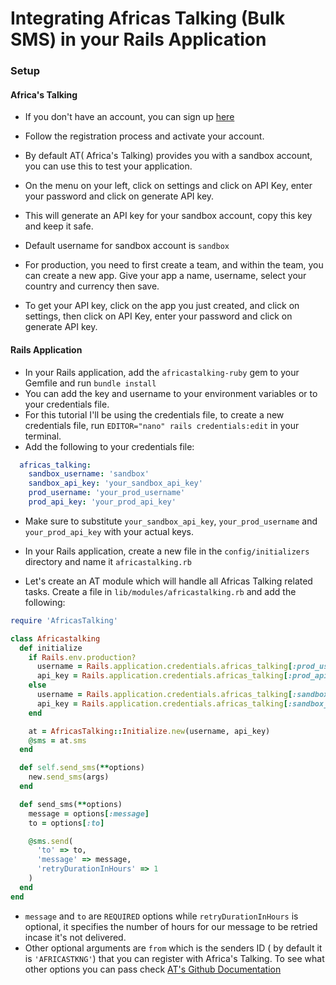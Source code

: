 # Integrating Africas Talking (Bulk SMS) in your Rails Application

### Setup

#### Africa's Talking

- If you don't have an account, you can sign up [here](https://account.africastalking.com/auth/register)
- Follow the registration process and activate your account.
- By default AT( Africa's Talking) provides you with a sandbox account, you can use this to test your application.
- On the menu on your left, click on settings and click on API Key, enter your password and click on generate API key.
- This will generate an API key for your sandbox account, copy this key and keep it safe.
- Default username for sandbox account is `sandbox`

- For production, you need to first create a team, and within the team, you can create a new app. Give your app a name, username, select your country and currency then save.
- To get your API key, click on the app you just created, and click on settings, then click on API Key, enter your password and click on generate API key.

#### Rails Application

- In your Rails application, add the `africastalking-ruby` gem to your Gemfile and run `bundle install`
- You can add the key and username to your environment variables or to your credentials file.
- For this tutorial I'll be using the credentials file, to create a new credentials file, run `EDITOR="nano" rails credentials:edit` in your terminal.
- Add the following to your credentials file:

```yml
  africas_talking:
    sandbox_username: 'sandbox'
    sandbox_api_key: 'your_sandbox_api_key'
    prod_username: 'your_prod_username'
    prod_api_key: 'your_prod_api_key'
```

- Make sure to substitute `your_sandbox_api_key`, `your_prod_username` and `your_prod_api_key` with your actual keys.

- In your Rails application, create a new file in the `config/initializers` directory and name it `africastalking.rb`
- Let's create an AT module which will handle all Africas Talking related tasks. Create a file in `lib/modules/africastalking.rb` and add the following:

```ruby
require 'AfricasTalking'

class Africastalking
  def initialize
    if Rails.env.production?
      username = Rails.application.credentials.africas_talking[:prod_username]
      api_key = Rails.application.credentials.africas_talking[:prod_api_key]
    else
      username = Rails.application.credentials.africas_talking[:sandbox_username]
      api_key = Rails.application.credentials.africas_talking[:sandbox_api_key]
    end

    at = AfricasTalking::Initialize.new(username, api_key)
    @sms = at.sms
  end

  def self.send_sms(**options)
    new.send_sms(args)
  end

  def send_sms(**options)
    message = options[:message]
    to = options[:to]

    @sms.send(
      'to' => to,
      'message' => message,
      'retryDurationInHours' => 1
    )
  end
end
```
- `message` and `to` are `REQUIRED` options while `retryDurationInHours` is optional, it specifies the number of hours for our message to be retried incase it's not delivered.
- Other optional arguments are `from` which is the senders ID ( by default it is  `'AFRICASTKNG'`) that you can register with Africa's Talking. To see what other options you can pass check [AT's Github Documentation](https://github.com/AfricasTalkingLtd/africastalking-ruby)



